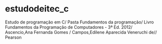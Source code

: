 # estudodeitec_c
Estudo de programação em C/
Pasta Fundamentos da programação/
Livro Fundamentos da Programação de Computadores - 3ª Ed. 2012/ 
Ascencio,Ana Fernanda Gomes / Campos,Edilene Aparecida Veneruchi de//
Pearson
